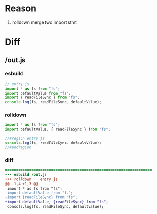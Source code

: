 # Reason
1. rolldown merge two import stmt
# Diff
## /out.js
### esbuild
```js
// entry.js
import * as fs from "fs";
import defaultValue from "fs";
import { readFileSync } from "fs";
console.log(fs, readFileSync, defaultValue);
```
### rolldown
```js
import * as fs from "fs";
import defaultValue, { readFileSync } from "fs";

//#region entry.js
console.log(fs, readFileSync, defaultValue);
//#endregion

```
### diff
```diff
===================================================================
--- esbuild	/out.js
+++ rolldown	entry.js
@@ -1,4 +1,3 @@
 import * as fs from "fs";
-import defaultValue from "fs";
-import {readFileSync} from "fs";
+import defaultValue, {readFileSync} from "fs";
 console.log(fs, readFileSync, defaultValue);

```